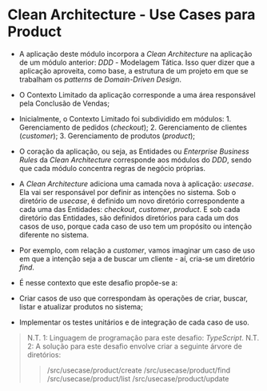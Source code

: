 # Clean Architecture - Use Cases para Product

- A aplicação deste módulo incorpora a _Clean Architecture_ na aplicação de um módulo anterior: _DDD_ - Modelagem Tática. Isso quer dizer que a aplicação aproveita, como base, a estrutura de um projeto em que se trabalham os _patterns_ de _Domain-Driven Design_.

- O Contexto Limitado da aplicação corresponde a uma área responsável pela Conclusão de Vendas;
- Inicialmente, o Contexto Limitado foi subdividido em módulos: 1. Gerenciamento de pedidos (_checkout_); 2. Gerenciamento de clientes (_customer_); 3. Gerenciamento de produtos (_product_);

- O coração da aplicação, ou seja, as Entidades ou _Enterprise Business Rules_ da _Clean Architecture_ corresponde aos módulos do _DDD_, sendo que cada módulo concentra regras de negócio próprias.

- A _Clean Architecture_ adiciona uma camada nova à aplicação: _usecase_. Ela vai ser responsável por definir as intenções no sistema. Sob o diretório de _usecase_, é definido um novo diretório correspondente a cada uma das Entidades: _checkout_, _customer_, _product_. E sob cada diretório das Entidades, são definidos diretórios para cada um dos casos de uso, porque cada caso de uso tem um propósito ou intenção diferente no sistema.

- Por exemplo, com relação a _customer_, vamos imaginar um caso de uso em que a intenção seja a de buscar um cliente - aí, cria-se um diretório _find_.

- É nesse contexto que este desafio propõe-se a:

- Criar casos de uso que correspondam às operações de criar, buscar, listar e atualizar produtos no sistema;

- Implementar os testes unitários e de integração de cada caso de uso.

> N.T. 1: Linguagem de programação para este desafio: _TypeScript_.
> N.T. 2: A solução para este desafio envolve criar a seguinte árvore de diretórios:
>
> > /src/usecase/product/create
> > /src/usecase/product/find
> > /src/usecase/product/list
> > /src/usecase/product/update
